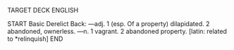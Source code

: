 TARGET DECK
ENGLISH

START
Basic
Derelict
Back: —adj. 1 (esp. Of a property) dilapidated. 2 abandoned, ownerless. —n. 1 vagrant. 2 abandoned property. [latin: related to *relinquish]
END
